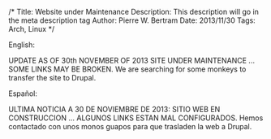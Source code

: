 /*
Title: Website under Maintenance
Description: This description will go in the meta description tag
Author: Pierre W. Bertram
Date: 2013/11/30
Tags: Arch, Linux
*/

English:

UPDATE AS OF 30th NOVEMBER OF 2013
SITE UNDER MAINTENANCE ... SOME LINKS MAY BE BROKEN.
We are searching for some monkeys to transfer the site to Drupal.

Español:

ULTIMA NOTICIA A 30 DE NOVIEMBRE DE 2013:
SITIO WEB EN CONSTRUCCION ... ALGUNOS LINKS ESTAN MAL CONFIGURADOS.
Hemos contactado con unos monos guapos para que trasladen la web a Drupal. 
